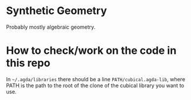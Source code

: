 # Synthetic Geometry
Probably mostly algebraic geometry.

# How to check/work on the code in this repo
In ```~/.agda/libraries``` there should be a line ```PATH/cubical.agda-lib```, where PATH is the path to the root of the clone of the cubical library you want to use.
